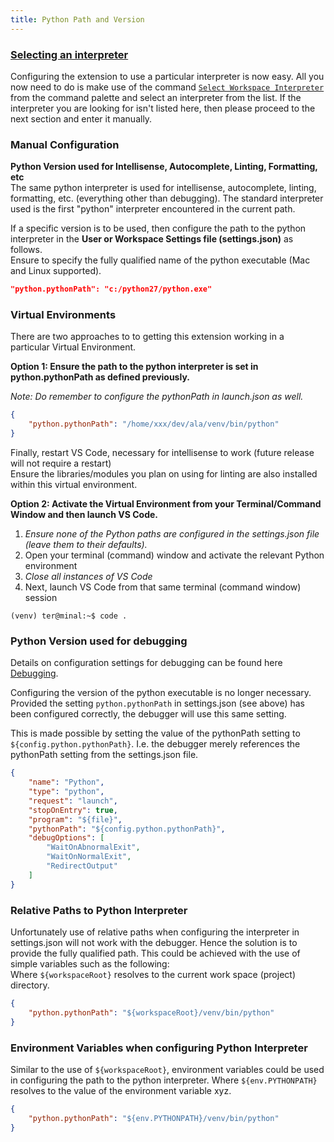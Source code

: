 ```yaml
---
title: Python Path and Version
---
```


### [Selecting an interpreter](https://github.com/DonJayamanne/pythonVSCode/wiki/Miscellaneous#select-an-interpreter)
Configuring the extension to use a particular interpreter is now easy. 
All you now need to do is make use of the command [```Select Workspace Interpreter```](https://github.com/DonJayamanne/pythonVSCode/wiki/Miscellaneous#select-an-interpreter) from the command palette and select an interpreter from the list. 
If the interpreter you are looking for isn't listed here, then please proceed to the next section and enter it manually. 
 
### Manual Configuration
 
**Python Version used for Intellisense, Autocomplete, Linting, Formatting, etc**  
The same python interpreter is used for intellisense, autocomplete, linting, formatting, etc. (everything other than debugging). The standard interpreter used is the first "python" interpreter encountered in the current path.

If a specific version is to be used, then configure the path to the python interpreter in the **User or Workspace Settings file (settings.json)** as follows.    
Ensure to specify the fully qualified name of the python executable (Mac and Linux supported).
```json
"python.pythonPath": "c:/python27/python.exe"
```

### Virtual Environments
There are two approaches to to getting this extension working in a particular Virtual Environment.

**Option 1<a name="option2v"></a>: Ensure the path to the python interpreter is set in python.pythonPath as defined previously.**  

_Note: Do remember to configure the pythonPath in launch.json as well._  
```json
{
    "python.pythonPath": "/home/xxx/dev/ala/venv/bin/python"
}
```
Finally, restart VS Code, necessary for intellisense to work (future release will not require a restart)  
Ensure the libraries/modules you plan on using for linting are also installed within this virtual environment. 

**Option 2<a name="option1v"></a>: Activate the Virtual Environment from your Terminal/Command Window and then launch VS Code.**  
1. _Ensure none of the Python paths are configured in the settings.json file (leave them to their defaults)._ 
2. Open your terminal (command) window and activate the relevant Python environment
3. _Close all instances of VS Code_    
3. Next, launch VS Code from that same terminal (command window) session  
```
(venv) ter@minal:~$ code .
```

### Python Version used for debugging
Details on configuration settings for debugging can be found here [Debugging](https://github.com/DonJayamanne/pythonVSCode/wiki/Debugging).    

Configuring the version of the python executable is no longer necessary.  
Provided the setting ```python.pythonPath``` in settings.json (see above) has been configured correctly, the debugger will use this same setting.

This is made possible by setting the value of the pythonPath setting to ```${config.python.pythonPath}```. I.e. the debugger merely references the pythonPath setting from the settings.json file.


```json
{
    "name": "Python",
    "type": "python",
    "request": "launch",
    "stopOnEntry": true,
    "program": "${file}",
    "pythonPath": "${config.python.pythonPath}",
    "debugOptions": [
        "WaitOnAbnormalExit",
        "WaitOnNormalExit",
        "RedirectOutput"
    ]
}
```

### Relative Paths to Python Interpreter
Unfortunately use of relative paths when configuring the interpreter in settings.json will not work with the debugger. Hence the solution is to provide the fully qualified path. 
This could be achieved with the use of simple variables such as the following:   
Where ```${workspaceRoot}``` resolves to the current work space (project) directory.  
```json
{
    "python.pythonPath": "${workspaceRoot}/venv/bin/python"
}
```

### Environment Variables when configuring Python Interpreter
Similar to the use of ```${workspaceRoot}```, environment variables could be used in configuring the path to the python interpreter. 
Where ```${env.PYTHONPATH}``` resolves to the value of the environment variable xyz.  
```json
{
    "python.pythonPath": "${env.PYTHONPATH}/venv/bin/python"
}
```
